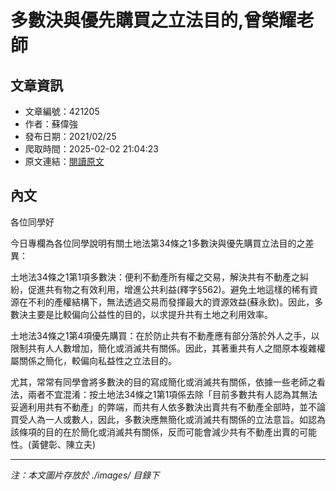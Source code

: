 # 多數決與優先購買之立法目的,曾榮耀老師

## 文章資訊
- 文章編號：421205
- 作者：蘇偉強
- 發布日期：2021/02/25
- 爬取時間：2025-02-02 21:04:23
- 原文連結：[閱讀原文](https://real-estate.get.com.tw/Columns/detail.aspx?no=421205)

## 內文
各位同學好

今日專欄為各位同學說明有關土地法第34條之1多數決與優先購買立法目的之差異：

土地法34條之1第1項多數決：便利不動產所有權之交易，解決共有不動產之糾紛，促進共有物之有效利用，增進公共利益(釋字§562)。避免土地這樣的稀有資源在不利的產權結構下，無法透過交易而發揮最大的資源效益(蘇永欽)。因此，多數決主要是比較偏向公益性的目的，以求提升共有土地之利用效率。

土地法34條之1第4項優先購買：在於防止共有不動產應有部分落於外人之手，以限制共有人人數增加，簡化或消滅共有關係。因此，其著重共有人之間原本複雜權屬關係之簡化，較偏向私益性之立法目的。

尤其，常常有同學會將多數決的目的寫成簡化或消滅共有關係，依據一些老師之看法，兩者不宜混淆：按土地法34條之1第1項係去除「目前多數共有人認為其無法妥適利用共有不動產」的弊端，而共有人依多數決出賣共有不動產全部時，並不論買受人為一人或數人，因此，多數決應無簡化或消滅共有關係的立法意旨。如認為該條項的目的在於簡化或消滅共有關係，反而可能會減少共有不動產出賣的可能性。(黃健彰、陳立夫)

---
*注：本文圖片存放於 ./images/ 目錄下*
